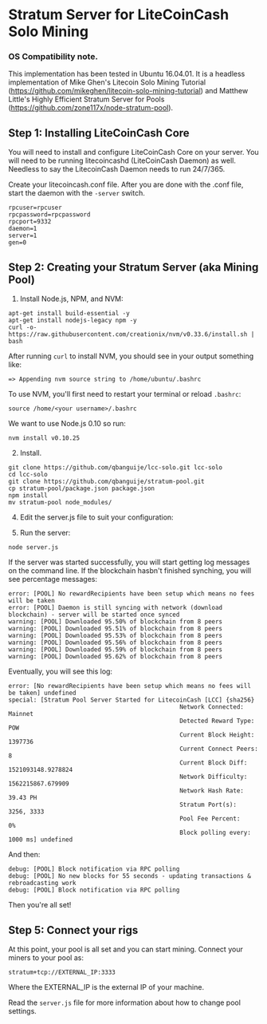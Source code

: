 # Stratum Server for LiteCoinCash Solo Mining

### OS Compatibility note.

This implementation has been tested in Ubuntu 16.04.01. It is a headless implementation of Mike Ghen's Litecoin Solo Mining Tutorial (https://github.com/mikeghen/litecoin-solo-mining-tutorial) and Matthew Little's Highly Efficient Stratum Server for Pools (https://github.com/zone117x/node-stratum-pool).

## Step 1: Installing LiteCoinCash Core

You will need to install and configure LiteCoinCash Core on your server. You will need to be running litecoincashd (LiteCoinCash Daemon) as well. Needless to say the LitecoinCash Daemon needs to run 24/7/365.

Create your litecoincash.conf file. After you are done with the .conf file, start the daemon with the ```-server``` switch.

```
rpcuser=rpcuser
rpcpassword=rpcpassword
rpcport=9332
daemon=1
server=1
gen=0
```

## Step 2: Creating your Stratum Server (aka Mining Pool)

1. Install Node.js, NPM, and NVM:

```
apt-get install build-essential -y
apt-get install nodejs-legacy npm -y
curl -o- https://raw.githubusercontent.com/creationix/nvm/v0.33.6/install.sh | bash
```
After running `curl` to install NVM, you should see in your output something like:
```
=> Appending nvm source string to /home/ubuntu/.bashrc
```
To use NVM, you'll first need to restart your terminal or reload `.bashrc`:
```
source /home/<your username>/.bashrc
```
We want to use Node.js 0.10 so run:
```
nvm install v0.10.25
```

2. Install.

```
git clone https://github.com/qbanguije/lcc-solo.git lcc-solo
cd lcc-solo
git clone https://github.com/qbanguije/stratum-pool.git
cp stratum-pool/package.json package.json
npm install
mv stratum-pool node_modules/
```

4. Edit the server.js file to suit your configuration:

5. Run the server:

```
node server.js
```

If the server was started successfully, you will start getting log messages on the command line. If the blockchain hasbn't finished synching, you will see percentage messages:
```
error: [POOL] No rewardRecipients have been setup which means no fees will be taken
error: [POOL] Daemon is still syncing with network (download blockchain) - server will be started once synced
warning: [POOL] Downloaded 95.50% of blockchain from 8 peers
warning: [POOL] Downloaded 95.51% of blockchain from 8 peers
warning: [POOL] Downloaded 95.53% of blockchain from 8 peers
warning: [POOL] Downloaded 95.56% of blockchain from 8 peers
warning: [POOL] Downloaded 95.59% of blockchain from 8 peers
warning: [POOL] Downloaded 95.62% of blockchain from 8 peers
```

Eventually, you will see this log:
```
error: [No rewardRecipients have been setup which means no fees will be taken] undefined
special: [Stratum Pool Server Started for LitecoinCash [LCC] {sha256}
                                                Network Connected:      Mainnet
                                                Detected Reward Type:   POW
                                                Current Block Height:   1397736
                                                Current Connect Peers:  8
                                                Current Block Diff:     1521093148.9278824
                                                Network Difficulty:     1562215867.679909
                                                Network Hash Rate:      39.43 PH
                                                Stratum Port(s):        3256, 3333
                                                Pool Fee Percent:       0%
                                                Block polling every:    1000 ms] undefined
```
And then:
```
debug: [POOL] Block notification via RPC polling
debug: [POOL] No new blocks for 55 seconds - updating transactions & rebroadcasting work
debug: [POOL] Block notification via RPC polling
```
Then you're all set!

## Step 5: Connect your rigs

At this point, your pool is all set and you can start mining. Connect your miners to your pool as:

```
stratum+tcp://EXTERNAL_IP:3333
```

Where the EXTERNAL_IP is the external IP of your machine.

Read the `server.js` file for more information about how to change pool settings.
